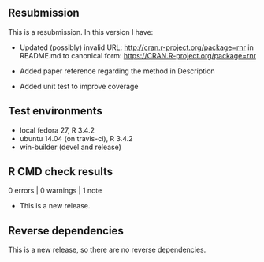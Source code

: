 ## Resubmission
This is a resubmission. In this version I have:

* Updated (possibly) invalid URL: http://cran.r-project.org/package=rnr
  in README.md to canonical form: https://CRAN.R-project.org/package=rnr
  
* Added paper reference regarding the method in Description

* Added unit test to improve coverage
  
## Test environments
* local fedora 27, R 3.4.2
* ubuntu 14.04 (on travis-ci), R 3.4.2
* win-builder (devel and release)

## R CMD check results

0 errors | 0 warnings | 1 note

* This is a new release.

## Reverse dependencies

This is a new release, so there are no reverse dependencies.
